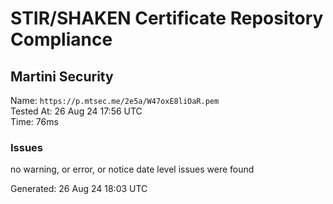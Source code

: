 # STIR/SHAKEN Certificate Repository Compliance

## Martini Security

Name: `https://p.mtsec.me/2e5a/W47oxE8liOaR.pem`\
Tested At: 26 Aug 24 17:56 UTC\
Time: 76ms

### Issues

no warning, or error, or notice date level issues were found

Generated: 26 Aug 24 18:03 UTC